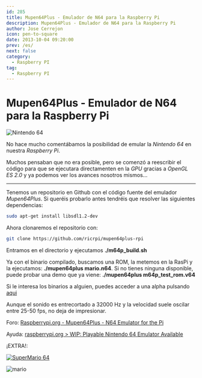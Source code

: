 ```yaml
---
id: 285
title: Mupen64Plus - Emulador de N64 para la Raspberry Pi
description: Mupen64Plus - Emulador de N64 para la Raspberry Pi
author: Jose Cerrejon
icon: pen-to-square
date: 2013-10-04 09:20:00
prev: /es/
next: false
category:
  - Raspberry PI
tag:
  - Raspberry PI
---
```


# Mupen64Plus - Emulador de N64 para la Raspberry Pi

![Nintendo 64](/images/N64.jpg)

No hace mucho comentábamos la posibilidad de emular la *Nintendo 64* en nuestra *Raspberry Pi*. 

Muchos pensaban que no era posible, pero se comenzó a reescribir el código para que se ejecutara directamenten en la *GPU* gracias a *OpenGL ES 2.0* y ya podemos ver los avances nosotros mismos...

- - -
Tenemos un repositorio en Github con el código fuente del emulador *Mupen64Plus*. Si queréis probarlo antes tendréis que resolver las siguientes dependencias:

```bash
sudo apt-get install libsdl1.2-dev
```

Ahora clonaremos el repositorio con:

```bash
git clone https://github.com/ricrpi/mupen64plus-rpi
```

Entramos en el directorio y ejecutamos **./m64p_build.sh**

Ya con el binario compilado, buscamos una ROM, la metemos en la RasPi y la ejecutamos: **./mupen64plus mario.n64**. Si no tienes ninguna disponible, puede probar una demo que ya viene: **./mupen64plus m64p_test_rom.v64**

Si le interesa los binarios a alguien, puedes acceder a una alpha pulsando [aqui](/post.php?id=297)

Aunque el sonido es entrecortado a 32000 Hz y la velocidad suele oscilar entre 25-50 fps, no deja de impresionar.

Foro: [Raspberrypi.org - Mupen64Plus - N64 Emulator for the Pi](http://www.raspberrypi.org/phpBB3/viewtopic.php?f=78&t=6761)

Ayuda: [raspberrypi.org > WIP: Playable Nintendo 64 Emulator Available](http://www.raspberrypi.org/phpBB3/viewtopic.php?f=78&t=58395)

¡EXTRA!:

<a href="http://www.romnation.net/srv/download/rom/58836/n64/Super-Mario-64.html">![SuperMario 64](/images/2013/10/SuperMario64.jpg "¡Descarga y juega Super Mario 64!")</a>

![mario]()